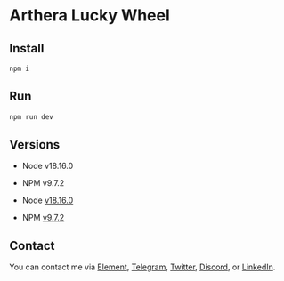 # Arthera Lucky Wheel

## Install

```bash
npm i
```

## Run

```bash
npm run dev
```

## Versions

- Node v18.16.0
- NPM v9.7.2

- Node [v18.16.0](https://nodejs.org/uk/blog/release/v18.16.0/)
- NPM [v9.7.2](https://github.com/npm/cli/releases/tag/v9.7.2)

## Contact

You can contact me via [Element](https://matrix.to/#/@julienbrg:matrix.org), [Telegram](https://t.me/julienbrg), [Twitter](https://twitter.com/julienbrg), [Discord](https://discord.com/invite/uSxzJp3J76), or [LinkedIn](https://www.linkedin.com/in/julienberanger/).
